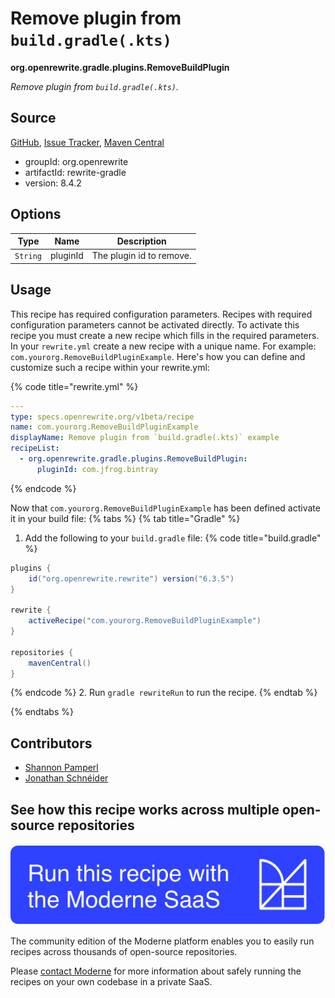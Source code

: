# Remove plugin from `build.gradle(.kts)`

**org.openrewrite.gradle.plugins.RemoveBuildPlugin**

_Remove plugin from `build.gradle(.kts)`._

## Source

[GitHub](https://github.com/openrewrite/rewrite/blob/main/rewrite-gradle/src/main/java/org/openrewrite/gradle/plugins/RemoveBuildPlugin.java), [Issue Tracker](https://github.com/openrewrite/rewrite/issues), [Maven Central](https://central.sonatype.com/artifact/org.openrewrite/rewrite-gradle/8.4.2/jar)

* groupId: org.openrewrite
* artifactId: rewrite-gradle
* version: 8.4.2

## Options

| Type | Name | Description |
| -- | -- | -- |
| `String` | pluginId | The plugin id to remove. |


## Usage

This recipe has required configuration parameters. Recipes with required configuration parameters cannot be activated directly. To activate this recipe you must create a new recipe which fills in the required parameters. In your `rewrite.yml` create a new recipe with a unique name. For example: `com.yourorg.RemoveBuildPluginExample`.
Here's how you can define and customize such a recipe within your rewrite.yml:

{% code title="rewrite.yml" %}
```yaml
---
type: specs.openrewrite.org/v1beta/recipe
name: com.yourorg.RemoveBuildPluginExample
displayName: Remove plugin from `build.gradle(.kts)` example
recipeList:
  - org.openrewrite.gradle.plugins.RemoveBuildPlugin:
      pluginId: com.jfrog.bintray
```
{% endcode %}

Now that `com.yourorg.RemoveBuildPluginExample` has been defined activate it in your build file:
{% tabs %}
{% tab title="Gradle" %}
1. Add the following to your `build.gradle` file:
{% code title="build.gradle" %}
```groovy
plugins {
    id("org.openrewrite.rewrite") version("6.3.5")
}

rewrite {
    activeRecipe("com.yourorg.RemoveBuildPluginExample")
}

repositories {
    mavenCentral()
}
```
{% endcode %}
2. Run `gradle rewriteRun` to run the recipe.
{% endtab %}

{% endtabs %}

## Contributors
* [Shannon Pamperl](mailto:shanman190@gmail.com)
* [Jonathan Schnéider](mailto:jkschneider@gmail.com)


## See how this recipe works across multiple open-source repositories

[![Moderne Link Image](/.gitbook/assets/ModerneRecipeButton.png)](https://app.moderne.io/recipes/org.openrewrite.gradle.plugins.RemoveBuildPlugin)

The community edition of the Moderne platform enables you to easily run recipes across thousands of open-source repositories.

Please [contact Moderne](https://moderne.io/product) for more information about safely running the recipes on your own codebase in a private SaaS.
